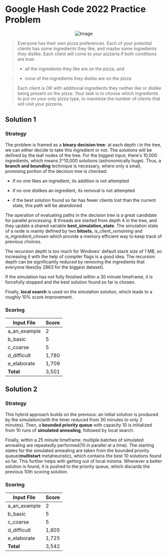 # Google Hash Code 2022 Practice Problem

<p align="center">
  <img src="https://github.com/user-attachments/assets/41dec048-0b7a-42a3-8ec0-7f17874d1b5" alt="Image" />
</p>

>Everyone has their own pizza preferences. Each of your potential clients has some ingredients they like, and maybe some ingredients they dislike. Each client will come to your pizzeria if both conditions are true:

> * all the ingredients they like are on the pizza, and

> * none of the ingredients they dislike are on the pizza

>Each client is OK with additional ingredients they neither like or dislike being present on the pizza. Your task is to choose which ingredients to put on your only pizza type, to maximize the number of clients that will visit your pizzeria.

## Solution 1

### Strategy

The problem is framed as a **binary decision tree**: at each depth *i* in the tree, we can either decide to take this ingredient or not. The solutions will be defined by the leaf nodes of the tree. For the biggest input, there's 10,000 ingredients, which means 2^10,000 solutions (astronomically huge). Thus, a **branch and bounding** technique is necessary, where only a small, promising portion of the decision tree is checked:

* if no one likes an ingredient, its addition is not attempted

* if no one dislikes an ingredient, its removal is not attempted

* if the best solution found so far has fewer clients lost than the current state, this path will be abandoned

The operation of evaluating paths in the decision tree is a great candidate for parallel processing. 8 threads are started from depth 4 in the tree, and they update a shared variable **best_simulation_state**. The simulation state of a node is mainly defined by two **bitsets**, *is_client_remaining* and *is_ingredient_chosen* which provide a memory efficient way to keep track of previous choices.

The recursion depth is too much for Windows' default stack size of 1 MB, so increasing it with the help of compiler flags is a good idea. The recursion depth can be significantly reduced by removing the ingredients that everyone likes(by 2863 for the biggest dataset).

If the simulation has not fully finished within a 30 minute timeframe, it is forcefully stopped and the best solution found so far is chosen.

Finally, **local search** is used on the simulation solution, which leads to a roughly 10% score improvement.

### Scoring

| Input File     | Score  |
|----------------|--------|
| a_an_example   | 2      |
| b_basic        | 5      |
| c_coarse       | 5      |
| d_difficult    | 1,780  |
| e_elaborate    | 1,709  |
| **Total**      | 3,501  |

## Solution 2

### Strategy

This hybrid approach builds on the previous: an initial solution is produced by the simulation(with the timer reduced from 30 minutes to only 2 minutes). Then, a **bounded priority queue** with capacity 10 is initialized from 10 runs of **simulated annealing**, followed by local search.

Finally, within a 25 minute timeframe, multiple batches of simulated annealing are repeatedly performed(10 in parallel at a time). The starting states for the simulated annealing are taken from the bounded priority queue(**multistart** metaheuristic), which contains the best 10 solutions found so far. This further helps with getting out of local minima. Whenever a better solution is found, it is pushed to the priority queue, which discards the previous 10th scoring solution.

### Scoring

| Input File     | Score  |
|----------------|--------|
| a_an_example   | 2      |
| b_basic        | 5      |
| c_coarse       | 5      |
| d_difficult    | 1,805  |
| e_elaborate    | 1,725  |
| **Total**      | 3,542  |